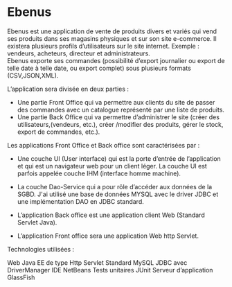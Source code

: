 # Ebenus

Ebenus est une application de vente de produits divers et variés qui vend ses produits dans ses magasins physiques et sur son site e-commerce. Il existera plusieurs profils d’utilisateurs sur le site internet. Exemple : vendeurs, acheteurs, directeur 
et administrateurs.  
Ebenus exporte ses commandes (possibilité d’export journalier ou export de telle date à telle date, ou export complet) sous plusieurs formats (CSV,JSON,XML).

L’application sera divisée en deux parties : 

  - Une partie Front Office qui va permettre aux clients du site de passer des commandes avec un catalogue représenté par une liste de produits.
  - Une partie Back Office qui va permettre d’administrer le site (créer des utilisateurs,(vendeurs, etc.), créer /modifier des produits, gérer le stock, export de commandes, etc.). 
  

Les applications Front Office et Back office sont caractérisées par : 

  - Une couche UI (User interface) qui est la porte d’entrée de l’application et qui est un navigateur web pour un client léger. La couche UI est parfois appelée couche IHM (interface homme machine).

  - La couche Dao-Service qui a pour rôle d’accéder aux données de la SGBD. J'ai utilisé une base de données MYSQL avec le driver JDBC et une implémentation DAO en JDBC standard. 
  
  - L’application Back office est une application client Web (Standard Servlet Java).   

  - L’application Front office sera une application Web http Servlet.
  
Technologies utilisées : 

Web Java EE de type Http Servlet Standard 
MySQL
JDBC avec DriverManager
IDE NetBeans
Tests unitaires JUnit
Serveur d’application GlassFish
